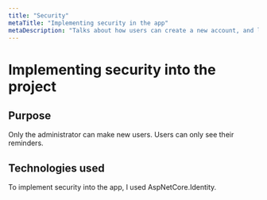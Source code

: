 ```yaml
---
title: "Security"
metaTitle: "Implementing security in the app"
metaDescription: "Talks about how users can create a new account, and log in into the application using AspNetCore Identity"
---
```


# Implementing security into the project

## Purpose

Only the administrator can make new users. Users can only see their reminders.

## Technologies used
To implement security into the app, I used AspNetCore.Identity. 
